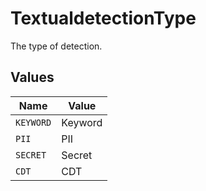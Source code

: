 # TextualdetectionType

The type of detection.


## Values

| Name      | Value     |
| --------- | --------- |
| `KEYWORD` | Keyword   |
| `PII`     | PII       |
| `SECRET`  | Secret    |
| `CDT`     | CDT       |